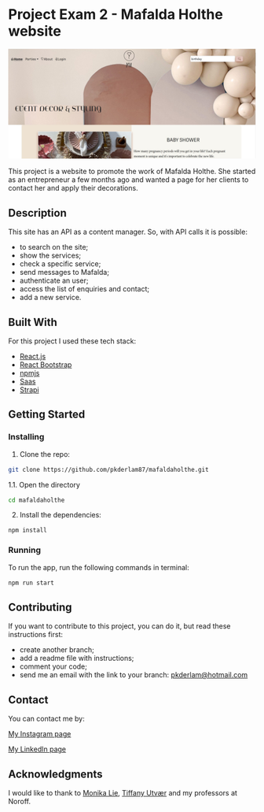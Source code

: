 # Project Exam 2 - Mafalda Holthe website

![image](https://github.com/pkderlam87/mafaldaholthe/blob/main/src/images/screen.jpg)

This project is a website to promote the work of Mafalda Holthe. She started as an entrepreneur a few months ago and wanted a page for her clients to contact her and apply their decorations.

## Description

This site has an API as a content manager. So, with API calls it is possible:

- to search on the site;
- show the services;
- check a specific service;
- send messages to Mafalda;
- authenticate an user;
- access the list of enquiries and contact;
- add a new service.


## Built With

For this project I used these tech stack: 

- [React.js](https://reactjs.org/)
- [React Bootstrap](https://react-bootstrap.netlify.app/)
- [npmjs](https://www.npmjs.com/)
- [Saas](https://sass-lang.com/)
- [Strapi](https://strapi.io/)

## Getting Started

### Installing

1. Clone the repo:

```bash
git clone https://github.com/pkderlam87/mafaldaholthe.git
```
1.1. Open the directory

```bash
cd mafaldaholthe
```

2. Install the dependencies:

```
npm install
```

### Running


To run the app, run the following commands in terminal:

```bash
npm run start
```

## Contributing

If you want to contribute to this project, you can do it, but read these instructions first:

- create another branch;
- add a readme file with instructions;
- comment your code;
- send me an email with the link to your branch: <a href="mailto:pkderlam@hotmail.com">pkderlam@hotmail.com</a>


## Contact

You can contact me by:

[My Instagram page](https://www.instagram.com/prisciladerlam/)

[My LinkedIn page](https://www.linkedin.com/in/priscila-kuhn-derlam/)


## Acknowledgments

I would like to thank to [Monika Lie](https://github.com/LunaDragon666), [Tiffany Utvær](https://github.com/utvaer) and my professors at Noroff.
